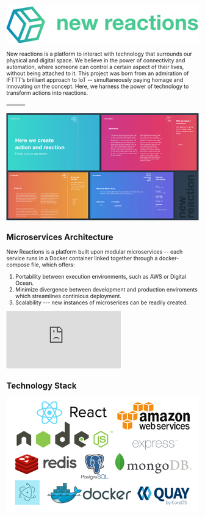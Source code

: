 ![logo](https://raw.githubusercontent.com/adryft-io/images/master/logo-01.png)

New reactions is a platform to interact with technology that surrounds our physical and digital space. We believe in the power of connectivity and automation, where someone can control a certain aspect of their lives, without being attached to it. This project was born from an admiration of IFTTT’s brilliant approach to IoT -- simultaneously paying homage and innovating on the concept. Here, we harness the power of technology to transform actions into reactions.


–––––––


![preview](https://raw.githubusercontent.com/adryft-io/images/master/newreaction.jpg)

## Microservices Architecture 
New Reactions is a platform built upon modular microservices -- each service runs in a Docker container linked together through a docker-compose file, which offers: 

1. Portability between execution environments, such as AWS or Digital Ocean. 
2. Minimize divergence between development and production enviroments which streamlines continious deployment. 
3. Scalability --- new instances of microserices can be readily created.

![preview](https://raw.githubusercontent.com/adryft-io/images/master/newreactionsArc.pdf)

## Technology Stack 

![logo](https://raw.githubusercontent.com/adryft-io/images/master/techstack.jpg)

